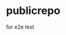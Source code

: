 # publicrepo
for e2e test


















































































































































































































































































































































































































































































































































